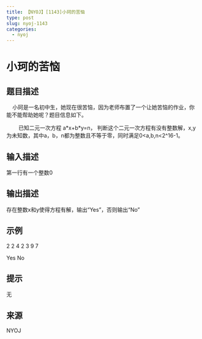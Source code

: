 ```yaml
---
title: 【NYOJ】[1143]小珂的苦恼
type: post
slug: nyoj-1143
categories:
  - nyoj
---
```


# 小珂的苦恼

## 题目描述

    小珂是一名初中生，她现在很苦恼，因为老师布置了一个让她苦恼的作业，你能不能帮助她呢？题目信息如下。

        已知二元一次方程 a\*x+b\*y=n， 判断这个二元一次方程有没有整数解，x,y为未知数，其中a，b，n都为整数且不等于零，同时满足0<a,b,n<2^16-1。

## 输入描述

第一行有一个整数0

## 输出描述

存在整数x和y使得方程有解，输出“Yes”，否则输出“No”

## 示例

2 2 4 2 3 9 7

Yes No

## 提示

无

## 来源

NYOJ
